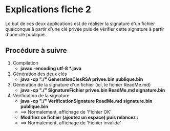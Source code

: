 ﻿# Explications fiche 2

Le but de ces deux applications est de réaliser la signature d'un fichier quelconque à partir d'une clé privée puis de vérifier cette signature à partir d'une clé publique.

## Procédure à suivre

1. Compilation
    + **javac -encoding utf-8 \*.java**
2. Génération des deux clés
    + **java -cp "./" GenerationClesRSA privee.bin publique.bin**
3. Génération de la signature d'un fichier (ici, le fichier ReadMe.md)
    + **java -cp "./" SignatureFichier privee.bin ReadMe.md signature.bin**
4. Vérification de la signature
    + **java -cp "./" VerificationSignature ReadMe.md signature.bin publique.bin**
    + ==> Normalement, affichage de 'Fichier OK'
    + **Modifiez ce fichier (ajoutez un espace) puis relancez :**
    + ==> Normalement, affichage de 'Fichier invalide'
